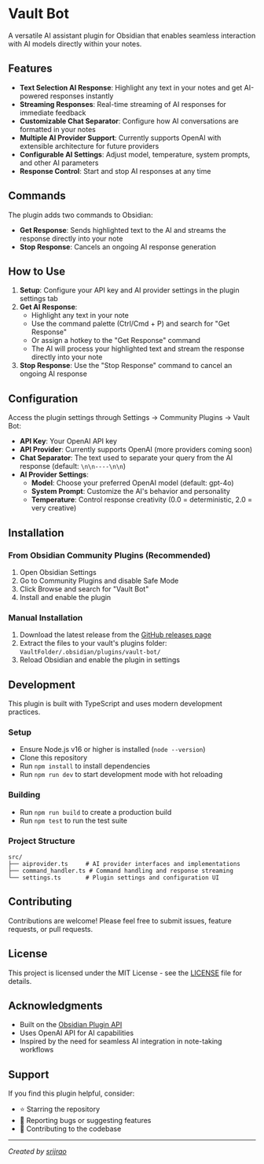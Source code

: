# Vault Bot

A versatile AI assistant plugin for Obsidian that enables seamless interaction with AI models directly within your notes.

## Features

- **Text Selection AI Response**: Highlight any text in your notes and get AI-powered responses instantly
- **Streaming Responses**: Real-time streaming of AI responses for immediate feedback
- **Customizable Chat Separator**: Configure how AI conversations are formatted in your notes
- **Multiple AI Provider Support**: Currently supports OpenAI with extensible architecture for future providers
- **Configurable AI Settings**: Adjust model, temperature, system prompts, and other AI parameters
- **Response Control**: Start and stop AI responses at any time

## Commands

The plugin adds two commands to Obsidian:

- **Get Response**: Sends highlighted text to the AI and streams the response directly into your note
- **Stop Response**: Cancels an ongoing AI response generation

## How to Use

1. **Setup**: Configure your API key and AI provider settings in the plugin settings tab
2. **Get AI Response**: 
   - Highlight any text in your note
   - Use the command palette (Ctrl/Cmd + P) and search for "Get Response"
   - Or assign a hotkey to the "Get Response" command
   - The AI will process your highlighted text and stream the response directly into your note
3. **Stop Response**: Use the "Stop Response" command to cancel an ongoing AI response

## Configuration

Access the plugin settings through Settings → Community Plugins → Vault Bot:

- **API Key**: Your OpenAI API key
- **API Provider**: Currently supports OpenAI (more providers coming soon)
- **Chat Separator**: The text used to separate your query from the AI response (default: `\n\n----\n\n`)
- **AI Provider Settings**:
  - **Model**: Choose your preferred OpenAI model (default: gpt-4o)
  - **System Prompt**: Customize the AI's behavior and personality
  - **Temperature**: Control response creativity (0.0 = deterministic, 2.0 = very creative)

## Installation

### From Obsidian Community Plugins (Recommended)
1. Open Obsidian Settings
2. Go to Community Plugins and disable Safe Mode
3. Click Browse and search for "Vault Bot"
4. Install and enable the plugin

### Manual Installation
1. Download the latest release from the [GitHub releases page](https://github.com/srijrao/Vault-Bot/releases)
2. Extract the files to your vault's plugins folder: `VaultFolder/.obsidian/plugins/vault-bot/`
3. Reload Obsidian and enable the plugin in settings

## Development

This plugin is built with TypeScript and uses modern development practices.

### Setup
- Ensure Node.js v16 or higher is installed (`node --version`)
- Clone this repository
- Run `npm install` to install dependencies
- Run `npm run dev` to start development mode with hot reloading

### Building
- Run `npm run build` to create a production build
- Run `npm test` to run the test suite

### Project Structure
```
src/
├── aiprovider.ts     # AI provider interfaces and implementations
├── command_handler.ts # Command handling and response streaming
└── settings.ts       # Plugin settings and configuration UI
```

## Contributing

Contributions are welcome! Please feel free to submit issues, feature requests, or pull requests.

## License

This project is licensed under the MIT License - see the [LICENSE](LICENSE) file for details.

## Acknowledgments

- Built on the [Obsidian Plugin API](https://github.com/obsidianmd/obsidian-api)
- Uses OpenAI API for AI capabilities
- Inspired by the need for seamless AI integration in note-taking workflows

## Support

If you find this plugin helpful, consider:
- ⭐ Starring the repository
- 🐛 Reporting bugs or suggesting features
- 🤝 Contributing to the codebase

---

*Created by [srijrao](https://github.com/srijrao)*
